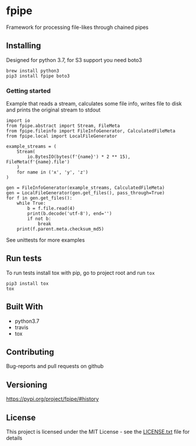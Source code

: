 # fpipe

Framework for processing file-likes through chained pipes

## Installing


Designed for python 3.7, for S3 support you need boto3

```
brew install python3
pip3 install fpipe boto3
```

### Getting started

Example that reads a stream, calculates some file info, writes file to disk and prints the original stream to stdout
```
import io
from fpipe.abstract import Stream, FileMeta
from fpipe.fileinfo import FileInfoGenerator, CalculatedFileMeta
from fpipe.local import LocalFileGenerator

example_streams = (
    Stream(
        io.BytesIO(bytes(f'{name}') * 2 ** 15), FileMeta(f'{name}.file')
    )
    for name in ('x', 'y', 'z')
)

gen = FileInfoGenerator(example_streams, CalculatedFileMeta)
gen = LocalFileGenerator(gen.get_files(), pass_through=True)
for f in gen.get_files():
    while True:
        b = f.file.read(4)
        print(b.decode('utf-8'), end='')
        if not b:
            break
    print(f.parent.meta.checksum_md5)
```

See unittests for more examples

## Run tests

To run tests install tox with pip, go to project root and run `tox`
```
pip3 install tox
tox
```

## Built With

* python3.7
* travis
* tox

## Contributing

Bug-reports and pull requests on github  

## Versioning

https://pypi.org/project/fpipe/#history

## License

This project is licensed under the MIT License - see the [LICENSE.txt](LICENSE.txt) file for details